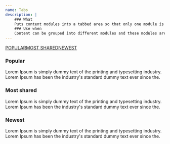 ```yaml
---
name: Tabs
description: |
    ### What
    Puts content modules into a tabbed area so that only one module is visible at a time. The user clicks on different tabs to bring different modules on top.
    ### Use when
    Content can be grouped into different modules and these modules are mutually exclusive. There should not be more than four modules.
---
```

<!-- Tabs-->
<div class="ui-tabs">
    <nav><a href="#Tab-1" class="tab__handle active">POPULAR</a><a href="#Tab-2" class="tab__handle">MOST SHARED</a><a href="#Tab-3" class="tab__handle">NEWEST</a>
    </nav>
    <div id="Tab-1" class="tab">
        <h3>Popular</h3>
        <p>Lorem Ipsum is simply dummy text of the printing and typesetting industry. Lorem Ipsum has been the industry's standard dummy text ever since the.</p>
    </div>
    <div id="Tab-2" class="tab">
        <h3>Most shared</h3>
        <p>Lorem Ipsum is simply dummy text of the printing and typesetting industry. Lorem Ipsum has been the industry's standard dummy text ever since the.</p>
    </div>
    <div id="Tab-3" class="tab">
        <h3>Newest</h3>
        <p>Lorem Ipsum is simply dummy text of the printing and typesetting industry. Lorem Ipsum has been the industry's standard dummy text ever since the.</p>
    </div>
</div>